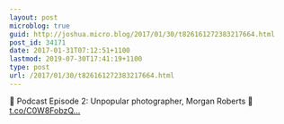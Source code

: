 ```yaml
---
layout: post
microblog: true
guid: http://joshua.micro.blog/2017/01/30/t826161272383217664.html
post_id: 34171
date: 2017-01-31T07:12:51+1100
lastmod: 2019-07-30T17:41:19+1100
type: post
url: /2017/01/30/t826161272383217664.html
---
```

💼 Podcast Episode 2: Unpopular photographer, Morgan Roberts 📰 [t.co/C0W8FobzQ...](https://t.co/C0W8FobzQY)
